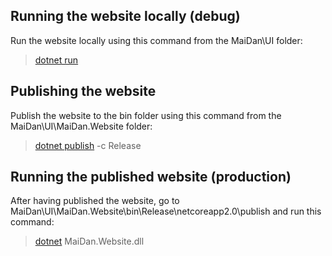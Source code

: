 ## Running the website locally (debug)

Run the website locally using this command from the MaiDan\UI folder:

> [dotnet run](https://docs.microsoft.com/fr-fr/dotnet/core/tools/dotnet-run?tabs=netcore2x)

## Publishing the website

Publish the website to the bin folder using this command from the MaiDan\UI\MaiDan.Website folder:

> [dotnet publish](https://docs.microsoft.com/en-us/dotnet/core/tools/dotnet-publish?tabs=netcore2x) -c Release

## Running the published website (production)

After having published the website, go to MaiDan\UI\MaiDan.Website\bin\Release\netcoreapp2.0\publish and run this command:

> [dotnet](https://docs.microsoft.com/fr-fr/dotnet/core/tools/dotnet?tabs=netcore2x) MaiDan.Website.dll

